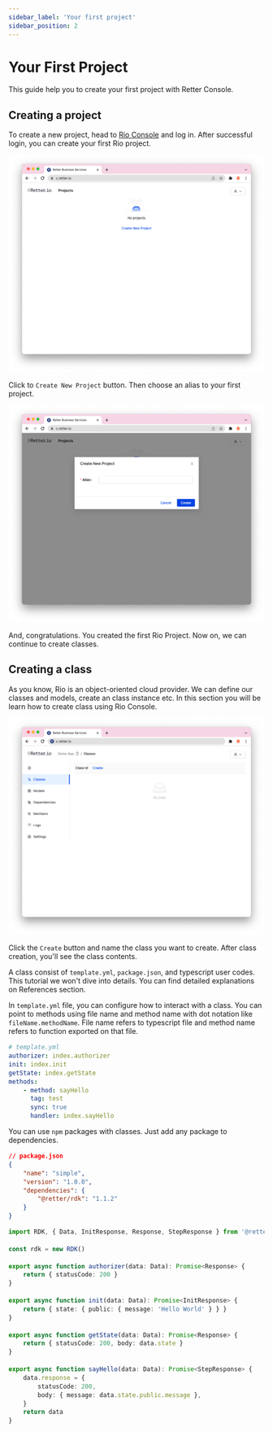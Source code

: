 ```yaml
---
sidebar_label: 'Your first project'
sidebar_position: 2
---
```


# Your First Project

This guide help you to create your first project with Retter Console.

## Creating a project

To create a new project, head to [Rio Console](https://c.retter.io) and log in. After successful login, you can create your first Rio project.

![Greeting Screen](../../static/img/create-new-project-1.png)

Click to `Create New Project` button. Then choose an alias to your first project.

![New Project Screen](../../static/img/create-new-project-2.png)

And, congratulations. You created the first Rio Project. Now on, we can continue to create classes.

## Creating a class

As you know, Rio is an object-oriented cloud provider. We can define our classes and models, create an class instance etc. In this section you will be learn how to create class using Rio Console.

![Project Detail Screen](../../static/img/create-new-project-3.png)

Click the `Create` button and name the class you want to create. After class creation, you'll see the class contents.

A class consist of `template.yml`, `package.json`, and typescript user codes. This tutorial we won't dive into details. You can find detailed explanations on References section.

In `template.yml` file, you can configure how to interact with a class. You can point to methods using file name and method name with dot notation like `fileName.methodName`. File name refers to typescript file and method name refers to function exported on that file.

```yaml
# template.yml
authorizer: index.authorizer
init: index.init
getState: index.getState
methods:
    - method: sayHello
      tag: test
      sync: true
      handler: index.sayHello
```

You can use `npm` packages with classes. Just add any package to dependencies.

```json
// package.json
{
    "name": "simple",
    "version": "1.0.0",
    "dependencies": {
        "@retter/rdk": "1.1.2"
    }
}
```



```ts
import RDK, { Data, InitResponse, Response, StepResponse } from '@retter/rdk'

const rdk = new RDK()

export async function authorizer(data: Data): Promise<Response> {
    return { statusCode: 200 }
}

export async function init(data: Data): Promise<InitResponse> {
    return { state: { public: { message: 'Hello World' } } }
}

export async function getState(data: Data): Promise<Response> {
    return { statusCode: 200, body: data.state }
}

export async function sayHello(data: Data): Promise<StepResponse> {
    data.response = {
        statusCode: 200,
        body: { message: data.state.public.message },
    }
    return data
}
```
